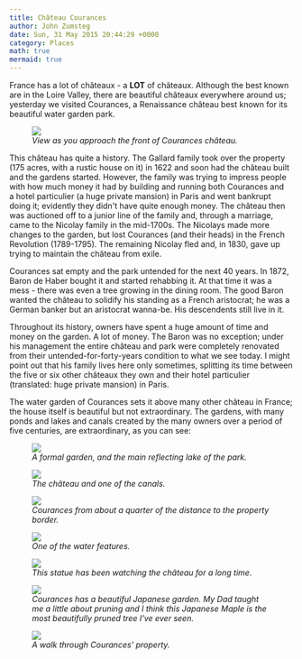 ```yaml
---
title: Château Courances
author: John Zumsteg
date: Sun, 31 May 2015 20:44:29 +0000
category: Places
math: true
mermaid: true
---
```

France has a lot of châteaux - a <strong>LOT</strong> of châteaux. Although the best known are in the Loire Valley, there are beautiful châteaux everywhere around us; yesterday we visited Courances, a Renaissance château best known for its beautiful water garden park.

<figure>
	<img src="{{site.url}}/assets/images/2015/05/20150530_DSC05077.jpg"/>
	<figcaption><em>View as you approach the front of Courances château.</em></figcaption>
</figure>



This château has quite a history. The Gallard family took over the property (175 acres, with a rustic house on it) in 1622 and soon had the château built and the gardens started. However, the family was trying to impress people with how much money it had by building and running both Courances and a hotel particulier (a huge private mansion) in Paris and went bankrupt doing it; evidently they didn't have quite enough money. The château then was auctioned off to a junior line of the family and, through a marriage, came to the Nicolay family in the mid-1700s. The Nicolays made more changes to the garden, but lost Courances (and their heads) in the French Revolution (1789-1795). The remaining Nicolay fled and, in 1830, gave up trying to maintain the château from exile.

Courances sat empty and the park untended for the next 40 years. In 1872, Baron de Haber bought it and started rehabbing it. At that time it was a mess - there was even a tree growing in the dining room. The good Baron wanted the château to solidify his standing as a French aristocrat; he was a German banker but an aristocrat wanna-be. His descendents still live in it.

Throughout its history, owners have spent a huge amount of time and money on the garden. A lot of money. The Baron was no exception; under his management the entire château and park were completely renovated from their untended-for-forty-years condition to what we see today. I might point out that his family lives here only sometimes, splitting its time between the five or six other châteaux they own and their hotel particulier (translated: huge private mansion) in Paris.

The water garden of Courances sets it above many other château in France; the house itself is beautiful but not extraordinary. The gardens, with many ponds and lakes and canals created by the many owners over a period of five centuries, are extraordinary, as you can see:

<figure>
	<img src="{{site.url}}/assets/images/2015/05/20150530_DSC05029.jpg"/>
	<figcaption><em>A formal garden, and the main reflecting lake of the park.</em></figcaption>
</figure>



<figure>
	<img src="{{site.url}}/assets/images/2015/05/20150530_DSC05056.jpg"/>
	<figcaption><em>The château and one of the canals.</em></figcaption>
</figure>



<figure>
	<img src="{{site.url}}/assets/images/2015/05/20150530_DSC05071.jpg"/>
	<figcaption><em>Courances from about a quarter of the distance to the property border.</em></figcaption>
</figure>



<figure>
	<img src="{{site.url}}/assets/images/2015/05/20150530_DSC05067.jpg"/>
	<figcaption><em>One of the water features.</em></figcaption>
</figure>



<figure>
	<img src="{{site.url}}/assets/images/2015/05/20150530_DSC05055.jpg"/>
	<figcaption><em>This statue has been watching the château for a long time.</em></figcaption>
</figure>



<figure>
	<img src="{{site.url}}/assets/images/2015/05/20150530_DSC05043.jpg"/>
	<figcaption><em>Courances has a beautiful Japanese garden. My Dad taught me a little about pruning and I think this Japanese Maple is the most beautifully pruned tree I've ever seen.</em></figcaption>
</figure>



<figure>
	<img src="{{site.url}}/assets/images/2015/05/20150530_DSC05065.jpg"/>
	<figcaption><em>A walk through Courances' property.</em></figcaption>
</figure>


